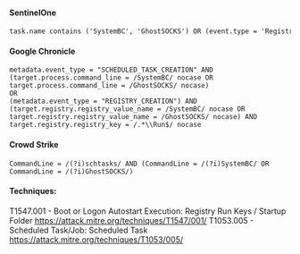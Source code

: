 #### SentinelOne
```
task.name contains ('SystemBC', 'GhostSOCKS') OR (event.type = 'Registry Key Create' AND registry.value contains ('SystemBC', 'GhostSOCKS') AND registry.keyPath contains 'Run')
```

#### Google Chronicle
```
metadata.event_type = "SCHEDULED_TASK_CREATION" AND
(target.process.command_line = /SystemBC/ nocase OR
target.process.command_line = /GhostSOCKS/ nocase)
OR
(metadata.event_type = "REGISTRY_CREATION") AND
(target.registry.registry_value_name = /SystemBC/ nocase OR
target.registry.registry_value_name = /GhostSOCKS/ nocase) AND
target.registry.registry_key = /.*\\Run$/ nocase
```

#### Crowd Strike
```
CommandLine = /(?i)schtasks/ AND (CommandLine = /(?i)SystemBC/ OR CommandLine = /(?i)GhostSOCKS/)
```

#### Techniques:
T1547.001 - Boot or Logon Autostart Execution: Registry Run Keys / Startup Folder
https://attack.mitre.org/techniques/T1547/001/
T1053.005 - Scheduled Task/Job: Scheduled Task
https://attack.mitre.org/techniques/T1053/005/
